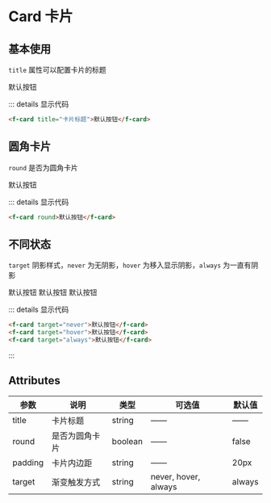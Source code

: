 # Card 卡片

## 基本使用

`title` 属性可以配置卡片的标题

<f-card title="卡片标题">默认按钮</f-card>

::: details 显示代码

```html
<f-card title="卡片标题">默认按钮</f-card>
```

## 圆角卡片

`round` 是否为圆角卡片

<f-card round>默认按钮</f-card>

::: details 显示代码

```html
<f-card round>默认按钮</f-card>
```

## 不同状态

`target` 阴影样式，`never` 为无阴影，`hover` 为移入显示阴影，`always` 为一直有阴影

<f-card target="never">默认按钮</f-card>
<f-card target="hover">默认按钮</f-card>
<f-card target="always">默认按钮</f-card>

::: details 显示代码

```html
<f-card target="never">默认按钮</f-card>
<f-card target="hover">默认按钮</f-card>
<f-card target="always">默认按钮</f-card>
```

:::

## Attributes

| 参数    | 说明           | 类型    | 可选值               | 默认值 |
| ------- | -------------- | ------- | -------------------- | ------ |
| title   | 卡片标题       | string  | ——                   | ——     |
| round   | 是否为圆角卡片 | boolean | ——                   | false  |
| padding | 卡片内边距     | string  | ——                   | 20px   |
| target  | 渐变触发方式   | string  | never, hover, always | always |
